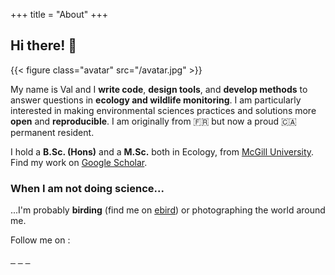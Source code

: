 +++
title = "About"
+++

## Hi there! 👋

{{< figure class="avatar" src="/avatar.jpg" >}}

My name is Val and I **write code**, **design tools**, and **develop methods** to answer questions in **ecology and wildlife monitoring**. I am particularly interested in making environmental sciences practices and solutions more **open** and **reproducible**. I am originally from 🇫🇷 but now a proud 🇨🇦 permanent resident. 

I hold a **B.Sc. (Hons)** and a **M.Sc.** both in Ecology, from [McGill University](https://www.mcgill.ca/). Find my work on [Google Scholar](https://scholar.google.ca/citations?user=cIHIw5IAAAAJ&hl).

<!-- ### What I am up to 💻

I am currently a research software developper at [Laurier Univeristy](https://www.wlu.ca/) in the Wild Lab of [Prof. Frances Stewart](http://www.stewartresearch.ca/) working on Camera trap data from Northern Ontario.  -->

### When I am not doing science...

...I'm probably **birding** (find me on [ebird](https://ebird.org/profile/MTM4Mzc5NA/world)) or photographing the world around me.

Follow me on :

<a href="https://github.com/vlucet/" style="display:inline;"><i class="fab fa-2x fa-github" aria-hidden="true"></i>&nbsp;&nbsp;</a>
<a href="https://bsky.app/profile/vlucet.bsky.social" style="display:inline;"><i class="fab fa-2x fa-bluesky" aria-hidden="true"></i>&nbsp;&nbsp;</a>
<a href="https://app.thestorygraph.com/profile/vlucet" style="display:inline;"><i class="fas fa-2x fa-book" aria-hidden="true"></i>&nbsp;&nbsp;</a>

